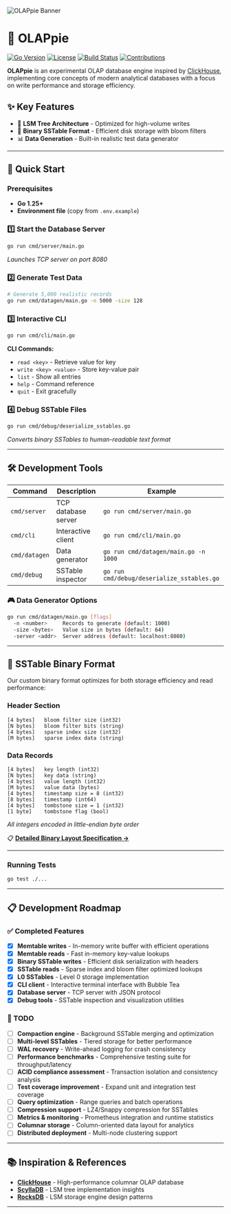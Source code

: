 ![OLAPpie Banner](https://img.shields.io/badge/🍰_OLAPpie-A_TOY_OLAP_DB-purple?style=for-the-badge)

# 🍰 OLAPpie


[![Go Version](https://img.shields.io/badge/Go-1.25+-00ADD8?style=flat-square&logo=go)](https://golang.org/)
[![License](https://img.shields.io/badge/License-MIT-green?style=flat-square)](LICENSE)
[![Build Status](https://img.shields.io/badge/Build-Passing-brightgreen?style=flat-square)](.)
[![Contributions](https://img.shields.io/badge/Contributions-Welcome-orange?style=flat-square)](CONTRIBUTING.md)

**OLAPpie** is an experimental OLAP database engine inspired by [ClickHouse](https://github.com/ClickHouse/ClickHouse), implementing core concepts of modern analytical databases with a focus on write performance and storage efficiency.

## ✨ Key Features

- 🚀 **LSM Tree Architecture** - Optimized for high-volume writes
- 💾 **Binary SSTable Format** - Efficient disk storage with bloom filters
- 📊 **Data Generation** - Built-in realistic test data generator

---

## 🚀 Quick Start

### Prerequisites
- **Go 1.25+**
- **Environment file** (copy from `.env.example`)

### 1️⃣ Start the Database Server
```bash
go run cmd/server/main.go
```
*Launches TCP server on port 8080*

### 2️⃣ Generate Test Data
```bash
# Generate 5,000 realistic records
go run cmd/datagen/main.go -n 5000 -size 128
```

### 3️⃣ Interactive CLI
```bash
go run cmd/cli/main.go
```

**CLI Commands:**
- `read <key>` - Retrieve value for key
- `write <key> <value>` - Store key-value pair
- `list` - Show all entries
- `help` - Command reference
- `quit` - Exit gracefully

### 4️⃣ Debug SSTable Files
```bash
go run cmd/debug/deserialize_sstables.go
```
*Converts binary SSTables to human-readable text format*

---

## 🛠️ Development Tools

| Command | Description | Example |
|---------|-------------|---------|
| `cmd/server` | TCP database server | `go run cmd/server/main.go` |
| `cmd/cli` | Interactive client | `go run cmd/cli/main.go` |
| `cmd/datagen` | Data generator | `go run cmd/datagen/main.go -n 1000` |
| `cmd/debug` | SSTable inspector | `go run cmd/debug/deserialize_sstables.go` |

### 🎮 Data Generator Options
```bash
go run cmd/datagen/main.go [flags]
  -n <number>     Records to generate (default: 1000)
  -size <bytes>   Value size in bytes (default: 64)
  -server <addr>  Server address (default: localhost:8080)
```

---

## 🔧 SSTable Binary Format

Our custom binary format optimizes for both storage efficiency and read performance:

### Header Section
```
[4 bytes]   bloom filter size (int32)
[N bytes]   bloom filter bits (string)
[4 bytes]   sparse index size (int32)
[M bytes]   sparse index data (string)
```

### Data Records
```
[4 bytes]   key length (int32)
[N bytes]   key data (string)
[4 bytes]   value length (int32)
[M bytes]   value data (bytes)
[4 bytes]   timestamp size = 8 (int32)
[8 bytes]   timestamp (int64)
[4 bytes]   tombstone size = 1 (int32)
[1 byte]    tombstone flag (bool)
```

*All integers encoded in little-endian byte order*

📋 **[Detailed Binary Layout Specification →](data/README.md)**

---

### Running Tests
```bash
go test ./...
```

---

## 📋 Development Roadmap

### ✅ Completed Features
- [x] **Memtable writes** - In-memory write buffer with efficient operations
- [x] **Memtable reads** - Fast in-memory key-value lookups
- [x] **Binary SSTable writes** - Efficient disk serialization with headers
- [x] **SSTable reads** - Sparse index and bloom filter optimized lookups
- [x] **L0 SSTables** - Level 0 storage implementation
- [x] **CLI client** - Interactive terminal interface with Bubble Tea
- [x] **Database server** - TCP server with JSON protocol
- [x] **Debug tools** - SSTable inspection and visualization utilities

### 🚧 TODO
- [ ] **Compaction engine** - Background SSTable merging and optimization
- [ ] **Multi-level SSTables** - Tiered storage for better performance
- [ ] **WAL recovery** - Write-ahead logging for crash consistency
- [ ] **Performance benchmarks** - Comprehensive testing suite for throughput/latency
- [ ] **ACID compliance assessment** - Transaction isolation and consistency analysis
- [ ] **Test coverage improvement** - Expand unit and integration test coverage
- [ ] **Query optimization** - Range queries and batch operations
- [ ] **Compression support** - LZ4/Snappy compression for SSTables
- [ ] **Metrics & monitoring** - Prometheus integration and runtime statistics
- [ ] **Columnar storage** - Column-oriented data layout for analytics
- [ ] **Distributed deployment** - Multi-node clustering support

---

## 📚 Inspiration & References

- **[ClickHouse](https://github.com/ClickHouse/ClickHouse)** - High-performance columnar OLAP database
- **[ScyllaDB](https://www.scylladb.com/)** - LSM tree implementation insights
- **[RocksDB](https://rocksdb.org/)** - LSM storage engine design patterns

---

